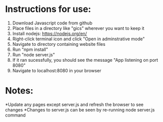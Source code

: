 # Instructions for use:
1. Download Javascript code from github
2. Place files in a directory like "gics" wherever you want to keep it
3. Install nodejs: https://nodejs.org/en/
4. Right-click terminal icon and click "Open in adminstrative mode"
5. Navigate to directory containing website files
6. Run "npm install"
7. Run "node server.js"
8. If it ran sucessfully, you should see the message "App listening on port 8080"
9. Navigate to localhost:8080 in your browser

# Notes:
*Update any pages except server.js and refresh the browser to see changes
*Changes to server.js can be seen by re-running node server.js command
